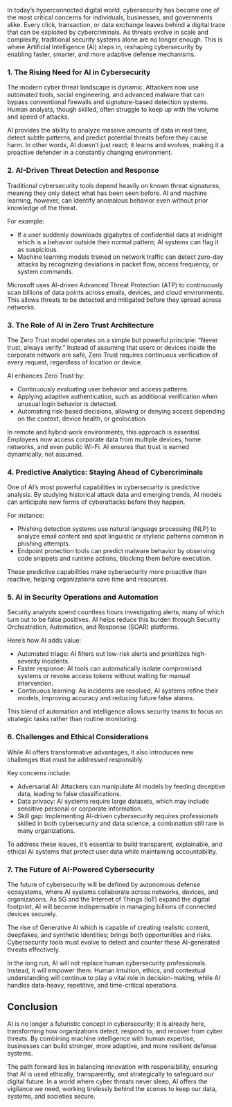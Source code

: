 In today’s hyperconnected digital world, cybersecurity has become one of the most critical concerns for individuals, businesses, and governments alike. Every click, transaction, or data exchange leaves behind a digital trace that can be exploited by cybercriminals. As threats evolve in scale and complexity, traditional security systems alone are no longer enough. This is where Artificial Intelligence (AI) steps in, reshaping cybersecurity by enabling faster, smarter, and more adaptive defense mechanisms.

### 1. The Rising Need for AI in Cybersecurity

The modern cyber threat landscape is dynamic. Attackers now use automated tools, social engineering, and advanced malware that can bypass conventional firewalls and signature-based detection systems. Human analysts, though skilled, often struggle to keep up with the volume and speed of attacks.

AI provides the ability to analyze massive amounts of data in real time, detect subtle patterns, and predict potential threats before they cause harm. In other words, AI doesn’t just react; it learns and evolves, making it a proactive defender in a constantly changing environment.

### 2. AI-Driven Threat Detection and Response

Traditional cybersecurity tools depend heavily on known threat signatures, meaning they only detect what has been seen before. AI and machine learning, however, can identify anomalous behavior even without prior knowledge of the threat.

For example:

- If a user suddenly downloads gigabytes of confidential data at midnight which is a behavior outside their normal pattern; AI systems can flag it as suspicious.
- Machine learning models trained on network traffic can detect zero-day attacks by recognizing deviations in packet flow, access frequency, or system commands.

Microsoft uses AI-driven Advanced Threat Protection (ATP) to continuously scan billions of data points across emails, devices, and cloud environments. This allows threats to be detected and mitigated before they spread across networks.

### 3. The Role of AI in Zero Trust Architecture

The Zero Trust model operates on a simple but powerful principle: “Never trust, always verify.” Instead of assuming that users or devices inside the corporate network are safe, Zero Trust requires continuous verification of every request, regardless of location or device.

AI enhances Zero Trust by:

- Continuously evaluating user behavior and access patterns.
- Applying adaptive authentication, such as additional verification when unusual login behavior is detected.
- Automating risk-based decisions, allowing or denying access depending on the context, device health, or geolocation.

In remote and hybrid work environments, this approach is essential. Employees now access corporate data from multiple devices, home networks, and even public Wi-Fi. AI ensures that trust is earned dynamically, not assumed.

### 4. Predictive Analytics: Staying Ahead of Cybercriminals

One of AI’s most powerful capabilities in cybersecurity is predictive analysis. By studying historical attack data and emerging trends, AI models can anticipate new forms of cyberattacks before they happen.

For instance:

- Phishing detection systems use natural language processing (NLP) to analyze email content and spot linguistic or stylistic patterns common in phishing attempts.
- Endpoint protection tools can predict malware behavior by observing code snippets and runtime actions, blocking them before execution.

These predictive capabilities make cybersecurity more proactive than reactive, helping organizations save time and resources.

### 5. AI in Security Operations and Automation

Security analysts spend countless hours investigating alerts, many of which turn out to be false positives. AI helps reduce this burden through Security Orchestration, Automation, and Response (SOAR) platforms.

Here’s how AI adds value:

- Automated triage: AI filters out low-risk alerts and prioritizes high-severity incidents.
- Faster response: AI tools can automatically isolate compromised systems or revoke access tokens without waiting for manual intervention.
- Continuous learning: As incidents are resolved, AI systems refine their models, improving accuracy and reducing future false alarms.

This blend of automation and intelligence allows security teams to focus on strategic tasks rather than routine monitoring.

### 6. Challenges and Ethical Considerations

While AI offers transformative advantages, it also introduces new challenges that must be addressed responsibly.

Key concerns include:

- Adversarial AI: Attackers can manipulate AI models by feeding deceptive data, leading to false classifications.
- Data privacy: AI systems require large datasets, which may include sensitive personal or corporate information.
- Skill gap: Implementing AI-driven cybersecurity requires professionals skilled in both cybersecurity and data science, a combination still rare in many organizations.

To address these issues, it’s essential to build transparent, explainable, and ethical AI systems that protect user data while maintaining accountability.

### 7. The Future of AI-Powered Cybersecurity

The future of cybersecurity will be defined by autonomous defense ecosystems, where AI systems collaborate across networks, devices, and organizations. As 5G and the Internet of Things (IoT) expand the digital footprint, AI will become indispensable in managing billions of connected devices securely.

The rise of Generative AI which is capable of creating realistic content, deepfakes, and synthetic identities; brings both opportunities and risks. Cybersecurity tools must evolve to detect and counter these AI-generated threats effectively.

In the long run, AI will not replace human cybersecurity professionals. Instead, it will empower them. Human intuition, ethics, and contextual understanding will continue to play a vital role in decision-making, while AI handles data-heavy, repetitive, and time-critical operations.

## Conclusion

AI is no longer a futuristic concept in cybersecurity; it is already here, transforming how organizations detect, respond to, and recover from cyber threats. By combining machine intelligence with human expertise, businesses can build stronger, more adaptive, and more resilient defense systems.

The path forward lies in balancing innovation with responsibility, ensuring that AI is used ethically, transparently, and strategically to safeguard our digital future. In a world where cyber threats never sleep, AI offers the vigilance we need, working tirelessly behind the scenes to keep our data, systems, and societies secure.